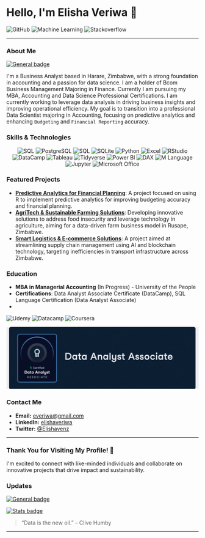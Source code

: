 # Hello, I'm Elisha Veriwa 👋

![GitHub](https://img.shields.io/badge/github-%23121011.svg?style=flat&logo=Github&logoColor=white)
![Machine Learning](https://img.shields.io/badge/Machine%20Learning-FFCA28?style=flat&logo=TensorFlow&logoColor=white)
![Stackoverflow](https://img.shields.io/badge/Stackoverflow-FFA500?style=flat&logo=stackoverflow&logoColor=white)

---

### About Me
[![General badge](https://img.shields.io/badge/DataScience-Accounting-white.svg)](https://shields.io/)

I'm a Business Analyst based in Harare, Zimbabwe, with a strong foundation in accounting and a passion for data science. I am a holder of Bcom Business Management Majoring in Finance. Currently I am pursuing my MBA, Accounting and Data Science Professional Certifications. I am currently working to leverage data analysis in driving business insights and improving operational efficiency. My goal is to transition into a professional Data Scientist majoring in Accounting, focusing on predictive analytics and enhancing `Budgeting` and `Financial Reporting` accuracy.

### Skills & Technologies
<div align="center">
    <img
src="https://img.shields.io/badge/R-276DC3?style=flat&logo=R&logoColor=white" alt="SQL" height="20"/>
    <img
src="https://img.shields.io/badge/postgres-%23316192.svg?style=flat&logo=postgresql&logoColor=white" alt="PostgreSQL" height="20"/>
    <img src="https://img.shields.io/badge/SQL-003B57?style=flat&logo=mysql&logoColor=white" alt="SQL" height="20"/>
    <img
src="https://img.shields.io/badge/sqlite-%2307405e.svg?style=for-the-badge&logo=sqlite&logoColor=white" alt="SQLite" height="20" />
    <img src="https://img.shields.io/badge/Python-3670A0?style=flat&logo=python&logoColor=white" alt="Python" height="20"/>
    <img src="https://img.shields.io/badge/Excel-217346?style=flat&logo=microsoft-excel&logoColor=white" alt="Excel" height="20"/>
    <img src="https://img.shields.io/badge/RStudio-75AADB?style=flat&logo=rstudio&logoColor=white" alt="RStudio" height="20"/>
    <img src="https://img.shields.io/badge/DataCamp-2A4C68?style=flat&logo=datacamp&logoColor=white" alt="DataCamp" height="20"/>
    <img src="https://img.shields.io/badge/Tableau-E97627?style=flat&logo=tableau&logoColor=white" alt="Tableau" height="20"/>
    <img
src="https://img.shields.io/badge/Tidyverse-1A162D.svg?style=flat&logo=Tidyverse&logoColor=white", alt="Tidyverse" height="20"/>
    <img src="https://img.shields.io/badge/Power_BI-F2C811?style=flat&logo=power-bi&logoColor=black" alt="Power BI" height="20"/>
    <img src="https://img.shields.io/badge/DAX-4479A1?style=flat&logo=microsoft&logoColor=white" alt="DAX" height="20"/>
    <img src="https://img.shields.io/badge/M_Language-5E5E5E?style=flat&logo=power-bi&logoColor=white" alt="M Language" height="20"/>
    <img src="https://img.shields.io/badge/Jupyter-%23F37626.svg?style=flat&logo=Jupyter&logoColor=white" alt="Jupyter" height="20"/>
    <img src="https://img.shields.io/badge/Microsoft_Office-D83B01?style=flat&logo=microsoft_office&logoColor=white" alt="Microsoft Office" height="20"/>
</div>


### Featured Projects
- **[Predictive Analytics for Financial Planning](https://github.com/elshav/project1)**: A project focused on using R to implement predictive analytics for improving budgeting accuracy and financial planning.
- **[AgriTech & Sustainable Farming Solutions](https://github.com/elshav/project2)**: Developing innovative solutions to address food insecurity and leverage technology in agriculture, aiming for a data-driven farm business model in Rusape, Zimbabwe.
- **[Smart Logistics & E-commerce Solutions](https://github.com/elshav/project3)**: A project aimed at streamlining supply chain management using AI and blockchain technology, targeting inefficiencies in transport infrastructure across Zimbabwe.

### Education
- **MBA in Managerial Accounting** (In Progress) - University of the People
- **Certifications**: Data Analyst Associate Certificate (DataCamp), SQL Language Certification (Data Analyst Associate)
- 

![Udemy](https://img.shields.io/badge/Udemy-A435F0.svg?style=flat&logo=Udemy&logoColor=white)
![Datacamp](https://img.shields.io/badge/Datacamp-05192D?style=flat&logo=datacamp&logoColor=03E860)
![Coursera](https://img.shields.io/badge/Coursera-%230056D2.svg?style=flat&logo=Coursera&logoColor=white)

![Certificate](https://raw.githubusercontent.com/elshav/elshav/refs/heads/main/IMG_20241116_143413.jpg)

### Contact Me
- **Email:** [everiwa@gmail.com](mailto:everiwa@gmail.com)
- **LinkedIn:** [elishaveriwa](https://www.linkedin.com/in/elishaveriwa)
- **Twitter:** [@Elishavenz](https://twitter.com/Elishavenz)

---

### Thank You for Visiting My Profile! 🚀
I'm excited to connect with like-minded individuals and collaborate on innovative projects that drive impact and sustainability.

### Updates
[![General badge](https://img.shields.io/badge/Maintained%3F-yes-green.svg)](https://shields.io/)

[![Stats badge](https://github-readme-stats.vercel.app/api?username=elshav&theme=blue-green.svg)](https://shields.io/)

> “Data is the new oil.” – Clive Humby

---
